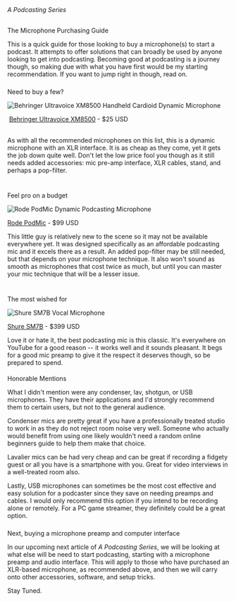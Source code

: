 
  

  

  

## 

*A Podcasting Series*


## 
The Microphone Purchasing Guide



This is a quick guide for those looking to buy a microphone(s) to start a podcast. It attempts to offer solutions that can broadly be used by anyone looking to get into podcasting. Becoming good at podcasting is a journey though, so making due with what you have first would be my starting recommendation. If you want to jump right in though, read on.

  

### 

Need to buy a few?



  


  



![Behringer Ultravoice XM8500 Handheld Cardioid Dynamic Microphone](https://static.bhphoto.com/images/images500x500/Behringer_XM8500_XM8500_Dynamic_ULTRAVOICE_1314016674_215145.jpg)

  

 [Behringer Ultravoice XM8500](https://www.bhphotovideo.com/c/product/215145-REG/Behringer_XM8500_XM8500_Dynamic_ULTRAVOICE.html) - $25 USD  
  

As
 with all the recommended microphones on this list, this is a dynamic 
microphone with an XLR interface. It is as cheap as they come, yet it 
gets the job down quite well. Don't let the low price fool you though as
 it still needs added accessories: mic pre-amp interface, XLR cables, 
stand, and perhaps a pop-filter.  
  


### 
Feel pro on a budget




![Rode PodMic Dynamic Podcasting Microphone](https://static.bhphoto.com/images/images500x500/rode_podmic_dynamic_podcasting_microphone_1545211216_1449997.jpg)

  


[Rode PodMic](https://www.bhphotovideo.com/c/product/1449997-REG/rode_podmic_dynamic_podcasting_microphone.html) - $99 USD

  


This little guy is relatively new to the scene so it may not be available everywhere yet. It was designed specifically as an affordable podcasting mic and it excels there as a result. An added pop-filter may be still needed, but that depends on your microphone technique. It also won't sound as smooth as microphones that cost twice as much, but until you can master your mic technique that will be a lesser issue.  
  

### 

The most wished for




![Shure SM7B Vocal Microphone](https://static.bhphoto.com/images/images500x500/Shure_SM7B_SM7B_Cardioid_Dynamic_1247152748_225820.jpg)

  


[Shure SM7B](https://www.bhphotovideo.com/c/product/225820-REG/Shure_SM7B_SM7B_Cardioid_Dynamic.html) - $399 USD

  

  


Love it or hate it, the best podcasting mic is this classic. It's everywhere on YouTube for a good reason -- it works well and it sounds pleasant. It begs for a good mic preamp to give it the respect it deserves though, so be prepared to spend.


  

  

#### 

Honorable Mentions



What I didn't mention were any condenser, lav, shotgun, or USB microphones. They have their applications and I'd strongly recommend them to certain users, but not to the general audience.  

  
Condenser mics are pretty great if you have a professionally treated studio to work in as they do not reject room noise very well. Someone who actually would benefit from using one likely wouldn't need a random online beginners guide to help them make that choice.   

  

Lavalier mics can be had very cheap and can be great if recording a fidgety guest or all you have is a smartphone with you. Great for video interviews in a well-treated room also.   

  

Lastly, USB microphones can sometimes be the most cost effective and easy solution for a podcaster since they save on needing preamps and cables. I would only recommend this option if you intend to be recording alone or remotely. For a PC game streamer, they definitely could be a great option.  

  

  

### 
Next, buying a microphone preamp and computer interface


In our upcoming next article of *A Podcasting Series*, we will be looking at what else will be need to start podcasting, starting with a microphone preamp and audio interface. This will apply to those who have purchased an XLR-based microphone, as recommended above, and then we will carry onto other accessories, software, and setup tricks.  
  
Stay Tuned.
